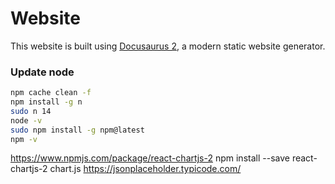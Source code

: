 # Website
This website is built using [Docusaurus 2](https://v2.docusaurus.io/), a modern static website generator.


### Update node
```sh
npm cache clean -f
npm install -g n
sudo n 14
node -v
sudo npm install -g npm@latest
npm -v
```
https://www.npmjs.com/package/react-chartjs-2
npm install --save react-chartjs-2 chart.js
https://jsonplaceholder.typicode.com/